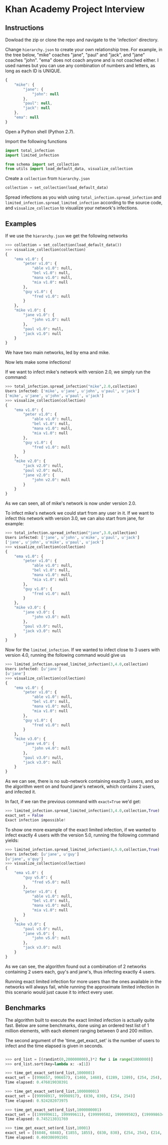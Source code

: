 #	Khan Academy Project Interview

## Instructions

Dowload the zip or clone the repo and navigate to the 'infection' directory.

Change ```hierarchy.json``` to create your own relationship tree. For example, in the tree below,
"mike" coaches "jane", "paul" and "jack", and "jane" coaches "john". "ema" does not coach anyone and is not coached either.
I used names but you can use any combination of numbers and letters, as long as each ID is UNIQUE. 

```javascript
{
    "mike": {
        "jane": {
            "john": null
        }, 
        "paul": null, 
        "jack": null
    }, 
    "ema": null
}
```

Open a Python shell (Python 2.7).

Import the following functions

```python
import total_infection
import limited_infection

from schema import set_collection
from utils import load_default_data, visualize_collection
```

Create a ```collection``` from ```hierarchy.json```

```python
collection = set_collection(load_default_data)
```

Spread infections as you wish using ```total_infection.spread_infection``` and ```limited_infection.spread_limited_infection``` according to 
the source code, and ```visualize_collection``` to visualize your network's infections.

## Examples

If we use the ```hierarchy.json``` we get the following networks

```python
>>> collection = set_collection(load_default_data())
>>> visualize_collection(collection)
{
    "ema v1.0": {
        "peter v1.0": {
            "able v1.0": null, 
            "bel v1.0": null, 
            "mana v1.0": null, 
            "mia v1.0": null
        }, 
        "guy v1.0": {
            "fred v1.0": null
        }
    }, 
    "mike v1.0": {
        "jane v1.0": {
            "john v1.0": null
        }, 
        "paul v1.0": null, 
        "jack v1.0": null
    }
}
```

We have two main networks, led by ema and mike.

Now lets make some infections!

If we want to infect mike's network with version 2.0, we simply run the command:

```python
>>> total_infection.spread_infection("mike",2.0,collection)
Users infected: ['mike', u'jane', u'john', u'paul', u'jack']
['mike', u'jane', u'john', u'paul', u'jack']
>>> visualize_collection(collection)
{
    "ema v1.0": {
        "peter v1.0": {
            "able v1.0": null, 
            "bel v1.0": null, 
            "mana v1.0": null, 
            "mia v1.0": null
        }, 
        "guy v1.0": {
            "fred v1.0": null
        }
    }, 
    "mike v2.0": {
        "jack v2.0": null, 
        "paul v2.0": null, 
        "jane v2.0": {
            "john v2.0": null
        }
    }
}
```

As we can seen, all of mike's network is now under version 2.0. 

To infect mike's network we could start from any user in it. If we want to infect this network with version 3.0, we can also start from jane, for example:

```python
>>> total_infection.spread_infection("jane",3.0,collection)
Users infected: ['jane', u'john', u'mike', u'paul', u'jack']
['jane', u'john', u'mike', u'paul', u'jack']
>>> visualize_collection(collection)
{
    "ema v1.0": {
        "peter v1.0": {
            "able v1.0": null, 
            "bel v1.0": null, 
            "mana v1.0": null, 
            "mia v1.0": null
        }, 
        "guy v1.0": {
            "fred v1.0": null
        }
    }, 
    "mike v3.0": {
        "jane v3.0": {
            "john v3.0": null
        }, 
        "paul v3.0": null, 
        "jack v3.0": null
    }
}
```

Now for the ```limited_infection```. If we wanted to infect close to 3 users with version 4.0, running the following command would give us

```python
>>> limited_infection.spread_limited_infection(3,4.0,collection)
Users infected: [u'jane']
[u'jane']
>>> visualize_collection(collection)
{
    "ema v1.0": {
        "peter v1.0": {
            "able v1.0": null, 
            "bel v1.0": null, 
            "mana v1.0": null, 
            "mia v1.0": null
        }, 
        "guy v1.0": {
            "fred v1.0": null
        }
    }, 
    "mike v3.0": {
        "jane v4.0": {
            "john v4.0": null
        }, 
        "paul v3.0": null, 
        "jack v3.0": null
    }
}
```

As we can see, there is no sub-network containing exactly 3 users, and so the algorithm went on and found jane's network, which contains 2 users, and infected it.

In fact, if we ran the previous command with ```exact=True``` we'd get:
```python
>>> limited_infection.spread_limited_infection(3,4.0,collection,True)
exact_set = False
Exact infection impossible!
```

To show one more example of the exact limited infection, if we wanted to infect exactly 4 users with the version 5.0, running the following command yields:
```python
>>> limited_infection.spread_limited_infection(4,5.0,collection,True)
Users infected: [u'jane', u'guy']
[u'jane', u'guy']
>>> visualize_collection(collection)
{
    "ema v1.0": {
        "guy v5.0": {
            "fred v5.0": null
        }, 
        "peter v1.0": {
            "able v1.0": null, 
            "bel v1.0": null, 
            "mana v1.0": null, 
            "mia v1.0": null
        }
    }, 
    "mike v3.0": {
        "paul v3.0": null, 
        "jane v5.0": {
            "john v5.0": null
        }, 
        "jack v3.0": null
    }
}
```
As we can see, the algorithm found out a combination of 2 networks containing 2 users each, guy's and jane's, thus infecting exactly 4 users. 

Running exact limited infection for more users than the ones available in the networks will always fail, while running the approximate limited infection in this scenario would just cause it to infect every user.


## Benchmarks

The algorithm built to execute the exact limited infection is actually quite fast. Below are some benchmarks,
done using an ordered test list of 1 million elements, with each element ranging between 0 and 200 million.

The second argument of the 'time_get_exact_set' is the number of users to infect and the time elapsed is given in seconds.

```python

>>> ord_list = [(randint(0,200000000),)*2 for i in range(1000000)]
>>> ord_list.sort(key=lambda x: -x[1])

>>> time_get_exact_set(ord_list,1000001)
exact_set = [(996657, 996657), (1460, 1460), (1289, 1289), (254, 254), (214, 214), (127, 127)]
Time elapsed: 0.476819038391

>>> time_get_exact_set(ord_list,100000001)
exact_set = [(99998917, 99998917), (830, 830), (254, 254)]
Time elapsed: 0.924282073975

>>> time_get_exact_set(ord_list,1000000001)
exact_set = [(199999611, 199999611), (199999502, 199999502), (199998634, 199998634), (199998573, 199998573), (199998382, 199998382), (3281, 3281), (1423, 1423), (254, 254), (214, 214), (127, 127)]
Time elapsed: 0.745213031769

>>> time_get_exact_set(ord_list,10001)
exact_set = [(6848, 6848), (1855, 1855), (830, 830), (254, 254), (214, 214)]
Time elapsed: 0.460386991501

```
